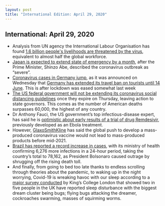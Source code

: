 ```yaml
---
layout: post
title: "International Edition: April 29, 2020"
---
```


## International: April 29, 2020

* Analysis from UN agency the International Labour Organisation has found [1.6 billion people's livelihoods are threatened by the virus](https://www.bbc.com/news/business-52474849), equivalent to almost half the global workforce.
* [Japan is expected to extend state of emergency by a month](https://www.japantimes.co.jp/news/2020/04/30/national/government-in-talks-over-extending-japans-state-of-emergency-as-covid-19-continues-to-spread/#.XqpgVahKg2w), after the Prime Minister, Shinzo Abe, described the coronavirus outbreak as “severe”.
* [Coronavirus cases in Germany jump](https://www.bloomberg.com/news/articles/2020-04-30/germany-s-new-coronavirus-cases-increase-the-most-in-four-days?srnd=premium-europe), as it was announced on Wednesday that [Germany has extended its travel ban on tourists until 14 June](https://www.telegraph.co.uk/travel/news/germany-extends-ban-on-tourists-until-june/). This is after lockdown was eased somewhat last week
* [The US federal government will not be extending its coronavirus social distancing guidelines](https://www.politico.com/news/2020/04/29/end-of-social-distancing-rules-coronavirus-223505) once they expire on Thursday, leaving action to state governors. This comes as the number of American deaths surpasses 60,000, the highest of any country.
* Dr Anthony Fauci, the US government’s top infectious-disease expert, has said he is [optimistic about early results of a trial of drug Remdesivir](https://www.bbc.com/news/health-52478783), previously developed as an Ebola treatment.
* However, [GlaxoSmithKline](https://www.reuters.com/article/us-gsk-results-vaccine/gsk-boss-sees-no-coronavirus-vaccine-mass-produced-before-mid-2021-idUSKBN22B1X0) has said the global push to develop a mass-produced coronavirus vaccine would not lead to mass-produced products before mid-2021.
* [Brazil has reported a record increase in cases](https://www.dailymail.co.uk/news/article-8270115/Brazilian-city-reports-160-percent-increase-COVID-19-cases-easing-social-distancing.html), with its ministry of health confirming 6,276 more infections in a 24-hour period, taking the country’s total to 78,162, as President Bolsonaro caused outrage by shrugging off the rising death toll.
* And finally, from going to bed too late thanks to endless scrolling through theories about the pandemic, to waking up in the night worrying, Covid-19 is wreaking havoc with our sleep according to a [major survey conducted](https://www.kcl.ac.uk/news/life-under-lockdown-coronavirus-in-the-uk) by King’s College London that showed two in five people in the UK have reported sleep disturbance with the biggest dream cluster being bugs; flying bugs attacking the dreamer, cockroaches swarming, masses of squirming worms.
